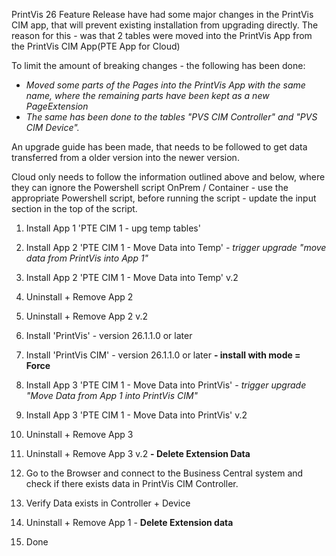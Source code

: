 PrintVis 26 Feature Release have had some major changes in the PrintVis CIM app, that will prevent existing installation from upgrading directly.
The reason for this - was that 2 tables were moved into the PrintVis App from the PrintVis CIM App(PTE App for Cloud)

To limit the amount of breaking changes - the following has been done:
- *Moved some parts of the Pages into the PrintVis App with the same name, where the remaining parts have been kept as a new PageExtension*
- *The same has been done to the tables "PVS CIM Controller" and "PVS CIM Device".*
  
An upgrade guide has been made, that needs to be followed to get data transferred from a older version into the newer version.

Cloud only needs to follow the information outlined above and below, where they can ignore the Powershell script
OnPrem / Container - use the appropriate Powershell script, before running the script - update the input section in the top of the script. 

1. Install App 1 'PTE CIM 1 - upg temp tables'

2. Install App 2 'PTE CIM 1 - Move Data into Temp'
*- trigger upgrade "move data from PrintVis into App 1"*
3. Install App 2 'PTE CIM 1 - Move Data into Temp' v.2
4. Uninstall + Remove App 2
5. Uninstall + Remove App 2 v.2

3. Install 'PrintVis' - version 26.1.1.0 or later
4. Install 'PrintVis CIM' - version 26.1.1.0 or later
**- install with mode = Force**

9. Install App 3 'PTE CIM 1 - Move Data into PrintVis'
*- trigger upgrade "Move Data from App 1 into PrintVis CIM"*
10. Install App 3 'PTE CIM 1 - Move Data into PrintVis' v.2
11. Uninstall + Remove App 3 
12. Uninstall + Remove App 3 v.2 
**- Delete Extension Data**

13. Go to the Browser and connect to the Business Central system and check if there exists data in PrintVis CIM Controller.
14. Verify Data exists in Controller + Device
15. Uninstall + Remove App 1 - **Delete Extension data** 

16. Done

